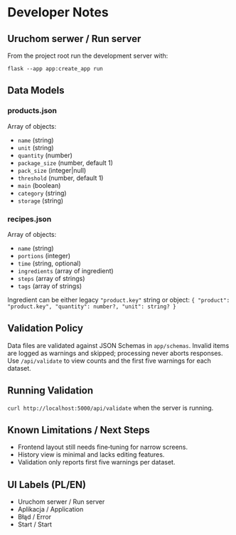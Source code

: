 # Developer Notes

## Uruchom serwer / Run server

From the project root run the development server with:

```
flask --app app:create_app run
```

## Data Models

### products.json
Array of objects:
- `name` (string)
- `unit` (string)
- `quantity` (number)
- `package_size` (number, default 1)
- `pack_size` (integer|null)
- `threshold` (number, default 1)
- `main` (boolean)
- `category` (string)
- `storage` (string)

### recipes.json
Array of objects:
- `name` (string)
- `portions` (integer)
- `time` (string, optional)
- `ingredients` (array of ingredient)
- `steps` (array of strings)
- `tags` (array of strings)

Ingredient can be either legacy `"product.key"` string or object:
`{ "product": "product.key", "quantity": number?, "unit": string? }`

## Validation Policy
Data files are validated against JSON Schemas in `app/schemas`. Invalid items
are logged as warnings and skipped; processing never aborts responses.
Use `/api/validate` to view counts and the first five warnings for each dataset.

## Running Validation
`curl http://localhost:5000/api/validate` when the server is running.

## Known Limitations / Next Steps
- Frontend layout still needs fine‑tuning for narrow screens.
- History view is minimal and lacks editing features.
- Validation only reports first five warnings per dataset.

## UI Labels (PL/EN)
- Uruchom serwer / Run server
- Aplikacja / Application
- Błąd / Error
- Start / Start
